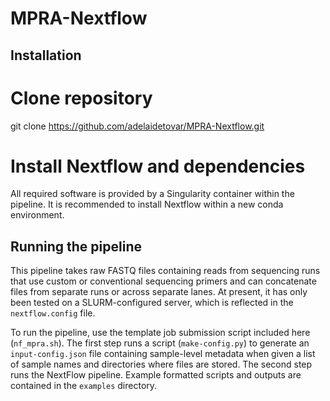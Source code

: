 # MPRA-Nextflow

## Installation

# Clone repository
  git clone https://github.com/adelaidetovar/MPRA-Nextflow.git

# Install Nextflow and dependencies
All required software is provided by a Singularity container within the pipeline. It is recommended to install Nextflow within a new conda environment.

## Running the pipeline

This pipeline takes raw FASTQ files containing reads from sequencing runs that use custom or conventional sequencing primers and can concatenate files from separate runs or across separate lanes. At present, it has only been tested on a SLURM-configured server, which is reflected in the `nextflow.config` file.

To run the pipeline, use the template job submission script included here (`nf_mpra.sh`). The first step runs a script (`make-config.py`) to generate an `input-config.json` file containing sample-level metadata when given a list of sample names and directories where files are stored. The second step runs the NextFlow pipeline. Example formatted scripts and outputs are contained in the `examples` directory.

